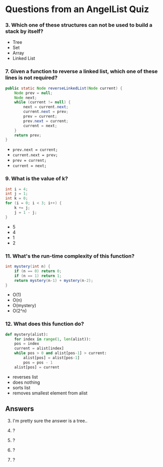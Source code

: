 # Questions from an AngelList Quiz


### 3. Which one of these structures can not be used to build a stack by itself?
- Tree
- Set
- Array
- Linked List



### 7. Given a function to reverse a linked list, which one of these lines is not required?

``` java
public static Node reverseLinkedList(Node current) {
    Node prev = null;
    Node next;
    while (current != null) {
        next = current.next;
        current.next = prev;
        prev = current;
        prev.next = current;
        current = next;
    }
    return prev;
}
```
* `prev.next = current;`
* `current.next = prev;`
* `prev = current;`
* `current = next;`



### 9. What is the value of k?

``` java
int i = 4;
int j = 1;
int k = 0;
for (i = 0; i < 3; i++) {
    k += j;
    j = 1 - j;
}
```
* 5
* 4
* 1
* 2



### 11. What's the run-time complexity of this function?

``` java
int mystery(int n) {
    if (n == 0) return 0;
    if (n == 1) return 1;
    return mystery(n-1) + mystery(n-2);
}
```

* O(1)
* O(n)
* O(mystery)
* O(2^n)



### 12. What does this function do?

``` python
def mystery(alist):
    for index in range(1, len(alist)):
    pos = index
    current = alist[index]
    while pos > 0 and alist[pos-1] > current:
        alist[pos] = alist[pos-1]
        pos = pos - 1
    alist[pos] = current
```

* reverses list
* does nothing
* sorts list
* removes smallest element from alist



## Answers

3. I'm pretty sure the answer is a tree..

7. ?

9. ?

11. ?

12. ?
